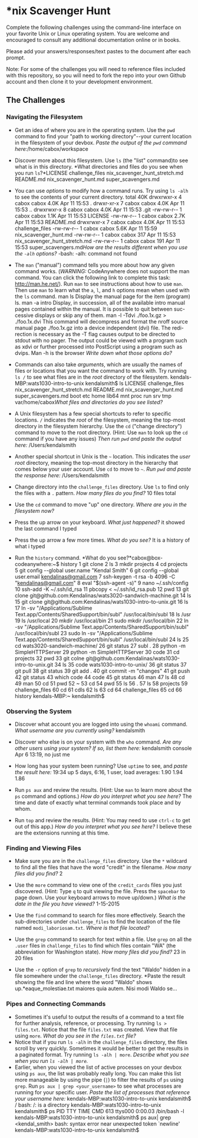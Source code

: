 # *nix Scavenger Hunt

Complete the following challenges using the command-line interface on your favorite
Unix or Linux operating system. You are welcome and encouraged to consult any
additional documentation online or in books.

Please add your answers/responses/text pastes to the document after each prompt.

Note: For some of the challenges you will need to reference files included with
this repository, so you will need to fork the repo into your own Github account
and then clone it to your development environment.

## The Challenges

### Navigating the Filesystem

* Get an idea of where you are in the operating system. Use the `pwd` command to find your "path to working directory"--your current location in the filesystem of your devbox. *Paste the output of the `pwd` command here:*/home/cabox/workspace
* Discover more about this filesystem. Use `ls` (the "list" command)to see what is in this directory. *What directories and files do you see when you run `ls`?*LICENSE    challenge_files        nix_scavenger_hunt_stretch.md
README.md  nix_scavenger_hunt.md  super_scavengers.md
* You can use *options* to modify how a command runs. Try using `ls -alh` to see the contents of your current directory. total 40K
drwxrwxr-x 4 cabox cabox 4.0K Apr 11 15:53 .
drwxr-xr-x 7 cabox cabox 4.0K Apr 11 15:53 ..
drwxrwxr-x 8 cabox cabox 4.0K Apr 11 15:53 .git
-rw-rw-r-- 1 cabox cabox 1.1K Apr 11 15:53 LICENSE
-rw-rw-r-- 1 cabox cabox 2.7K Apr 11 15:53 README.md
drwxrwxr-x 7 cabox cabox 4.0K Apr 11 15:53 challenge_files
-rw-rw-r-- 1 cabox cabox 5.6K Apr 11 15:59 nix_scavenger_hunt.md
-rw-rw-r-- 1 cabox cabox  317 Apr 11 15:53 nix_scavenger_hunt_stretch.md
-rw-rw-r-- 1 cabox cabox  191 Apr 11 15:53 super_scavengers.md*How are the results different when you use the `-alh` options?* -bash: -alh: command not found
* The `man` ("manual") command tells you more about how any given command works. (*WARNING:* CodeAnywhere does not support the man command. You can click the following link to complete this task: http://man.he.net/). Run `man` to see instructions about how to use `man`. Then use `man` to learn what the `a`, `l`, and `h` options mean when used with the `ls` command. man ls
           Display the manual page for the item (program) ls.
           man -a intro
           Display,  in  succession,  all  of the available intro manual pages
           contained within the manual.  It is possible to quit  between  suc-
           cessive displays or skip any of them.
           man -l -Tdvi ./foo.1x.gz > ./foo.1x.dvi
           This  command  will  decompress  and format the nroff source manual
           page ./foo.1x.gz into a device independent (dvi) file.   The  redi-
           rection is necessary as the -T flag causes output to be directed to
           stdout with no pager.  The output could be viewed  with  a  program
           such  as  xdvi or further processed into PostScript using a program
           such as dvips.
           Man -h is the browser *Write down what those options do?*
* Commands can also take *arguments*, which are usually the names of files or locations that you want the command to work with. Try running `ls /` to see what files are in the *root* directory of the filesystem. 
kendals-MBP:wats1030-intro-to-unix kendalsmith$ ls
LICENSE                         challenge_files                 nix_scavenger_hunt_stretch.md
README.md                       nix_scavenger_hunt.md           super_scavengers.md
boot  etc  home      lib64  mnt    proc  run   srv   tmp  var/home/cabox*What files and directories do you see listed?*
* A Unix filesystem has a few special shortcuts to refer to specific locations. `/` indicates the *root* of the filesystem, meaning the top-most directory in the filesystem hierarchy. Use the `cd` ("change directory") command to move to the root directory. (Hint: Use `man` to look up the `cd` command if you have any issues) *Then run `pwd` and paste the output here:*  /Users/kendalsmith

* Another special shortcut in Unix is the `~` location. This indicates the *user root* directory, meaning the top-most directory in the hierarchy that comes below your user account. Use `cd` to move to `~`. *Run `pwd` and paste the response here:* /Users/kendalsmith

* Change directory into the `challenge_files` directory. Use `ls` to find only the files with a `.` pattern. *How many files do you find?* 10 files total

* Use the `cd` command to move "up" one directory. *Where are you in the filesystem now?*

* Press the up arrow on your keyboard. *What just happened?*
it showed the last command I typed
* Press the up arrow a few more times. *What do you see?*
It is a history of what i typed
* Run the `history` command. *What do you see?*cabox@box-codeanywhere:~$ history
    1  git clone
    2  ls
    3  mkdir projects
    4  cd projects
    5  git config --global user.name "Kendal Smith"
    6  git config --global user.email kendalinas@gmail.com
    7  ssh-keygen -t rsa -b 4096 -C "kendalinas@gmail.com"
    8  eval "$(ssh-agent -s)"
    9  nano ~/.ssh/config
   10  ssh-add -K ~/.ssh/id_rsa
   11  pbcopy < ~/.ssh/id_rsa.pub
   12  pwd
   13  git clone git@github.com:Kendalinas/wats3020-sandwich-machine.git
   14  ls
   15  git clone git@github.com:Kendalinas/wats1030-intro-to-unix.git
   16  ls
   17  ln -sv "/Applications/Sublime Text.app/Contents/SharedSupport/bin/subl" /usr/local/bin/subl
   18  ls /usr
   19  ls /usr/local
   20  mkdir /usr/local/bin
   21  sudo mkdir /usr/local/bin
   22  ln -sv "/Applications/Sublime Text.app/Contents/SharedSupport/bin/subl" /usr/local/bin/subl
   23  sudo ln -sv "/Applications/Sublime Text.app/Contents/SharedSupport/bin/subl" /usr/local/bin/subl
   24  ls
   25  cd wats3020-sandwich-machine/
   26  git status
   27  subl .
   28  python -m SimpleHTTPServer
   29  python -m SimpleHTTPServer
   30  code
   31  cd projects
   32  pwd
   33  git colne git@github.com:Kendalinas/wats1030-intro-to-unix.git
   34  ls
   35  code wats1030-intro-to-unix/
   36  git status
   37  git pull
   38  git status
   39  git add .
   40  git commit -m "changes"
   41  git push
   42  git status
   43  which code
   44  code
   45  git status
   46  man
   47  ls
   48  cd
   49  man
   50  cd
   51  pwd
   52  ~
   53  cd
   54  pwd
   55  ls
   56  .
   57  ls
   58  projects
   59  challenge_files
   60  cd
   61  cdls
   62  ls
   63  cd
   64  challenge_files
   65  cd
   66  history
kendals-MBP:~ kendalsmith$

### Observing the System

* Discover what account you are logged into using the `whoami` command. *What username are you currently using?* kendalsmith

* Discover who else is on your system with the `who` command. *Are any other users using your system? If so, list them here:*
kendalsmith console  Apr  6 13:19, no just me
* How long has your system been running? Use `uptime` to see, and *paste the result here:*
19:34  up 5 days,  6:16, 1 user, load averages: 1.90 1.94 1.86
* Run `ps aux` and review the results. (Hint: Use `man` to learn more about the `ps` command and options.) *How do you interpret what you see here?* The time and date of exactly what terminal commands took place and by whom.
* Run `top` and review the results. (Hint: You may need to use `ctrl-c` to get out of this app.) *How do you interpret what you see here?* I believe these are the extensions running at this time.

### Finding and Viewing Files

* Make sure you are in the `challenge_files` directory. Use the `*` wildcard to find all the files that have the word "credit" in the filename. *How many files did you find?* 2

* Use the `more` command to view one of the `credit_cards` files you just discovered. (Hint: Type `q` to quit viewing the file. Press the `spacebar` to page down. Use your keyboard arrows to move up/down.) *What is the date in the file you have viewed?* 1-15-2015
* Use the `find` command to search for files more effectively. Search the sub-directories under `challenge_files` to find the location of the file named `modi_laboriosam.txt`. *Where is that file located?*
* Use the `grep` command to search for text within a file. Use `grep` on all the `.user` files in `challenge_files` to find which files contain "WA" (the abbreviation for Washington state). *How many files did you find?* 23 in 20 files
* Use the `-r` option of `grep` to *recursively* find the text "Waldo" hidden in a file somewhere under the `challenge_files` directory. *Paste the result showing the file and line where the word "Waldo" shows up.*eaque_molestiae.txt maiores quia autem. Nisi modi Waldo se...

### Pipes and Connecting Commands

* Sometimes it's useful to output the results of a command to a text file for further analysis, reference, or processing. Try running `ls > files.txt`. Notice that the file `files.txt` was created. View that file using `more`. *What do you see in the `files.txt` file?*
* Notice that if you run `ls -alh` in the `challenge_files` directory, the files scroll by very quickly. Sometimes it would be better to get the results in a paginated format. Try running `ls -alh | more`. *Describe what you see when you run `ls -alh | more`.*
* Earlier, when you viewed the list of active processes on your devbox using `ps aux`, the list was probably really long. You can make this list more manageable by using the pipe (`|`) to filter the results of `ps` using `grep`. Run `ps aux | grep <your_username>` to see what processes are running for your specific user. *Paste the list of processes that reference your username here:*
kendals-MBP:wats1030-intro-to-unix kendalsmith$ /
bash: /: is a directory
kendals-MBP:wats1030-intro-to-unix kendalsmith$ ps
  PID TTY           TIME CMD
  613 ttys000    0:00.03 /bin/bash -l
kendals-MBP:wats1030-intro-to-unix kendalsmith$ ps aux| grep <kendal_smith>
bash: syntax error near unexpected token `newline'
kendals-MBP:wats1030-intro-to-unix kendalsmith$